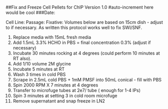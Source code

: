 ##Fix and Freeze Cell Pellets for ChIP
Version 1.0    #auto-increment here would be cool
###Date: 

Cell Line: 
Passage: 
Fixative: 
Volumes below are based on 15cm dish - adjust to if necessary. 
As written this protocol works well to fix SWI/SNF. 

1. Replace media with 15mL fresh media
2. Add 1.5mL 3.3% HCHO in PBS = final concentration 0.3% (adjust if necessary)
3. Incubate 30 minutes rocking at 4 degrees (could perform 10 minutes at RT also). 
4. Add 1/10 volume 2M glycine
5. Incubate 5 minutes at RT
6. Wash 3 times in cold PBS
7. Scrape in 2.5mL cold PBS + 1mM PMSF into 50mL conical - fill with PBS
8. Spin 2000 RPM X 7 minutes at 4 degrees
9. Transfer to microfuge tubes at 2e7/ tube ( enough for 1-4 IPs)
10. Spin 3 minutes at setting 3 in cold room microfuge
11. Remove supernatant and snap freeze in LN2